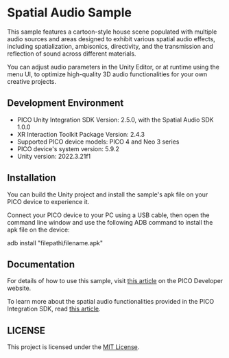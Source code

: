 # Spatial Audio Sample
This sample features a cartoon-style house scene populated with multiple audio sources and areas designed to exhibit various spatial audio effects, including spatialization, ambisonics, directivity, and the transmission and reflection of sound across different materials. 

You can adjust audio parameters in the Unity Editor, or at runtime using the menu UI, to optimize high-quality 3D audio functionalities for your own creative projects.

## Development Environment

- PICO Unity Integration SDK Version: 2.5.0, with the Spatial Audio SDK 1.0.0
- XR Interaction Toolkit Package Version: 2.4.3
- Supported PICO device models: PICO 4 and Neo 3 series
- PICO device's system version: 5.9.2
- Unity version: 2022.3.21f1

## Installation

You can build the Unity project and install the sample's apk file on your PICO device to experience it.

Connect your PICO device to your PC using a USB cable, then open the command line window and use the following ADB command to install the apk file on the device:

adb install "filepath\filename.apk"

## Documentation

For details of how to use this sample, visit [this article](https://developer.picoxr.com/document/unity/spatial-audio-sample/) on the PICO Developer website.

To learn more about the spatial audio functionalities provided in the PICO Integration SDK, read [this article](https://developer.picoxr.com/document/unity/spatial-audio/).

## LICENSE
This project is licensed under the [MIT License](LICENSE).
